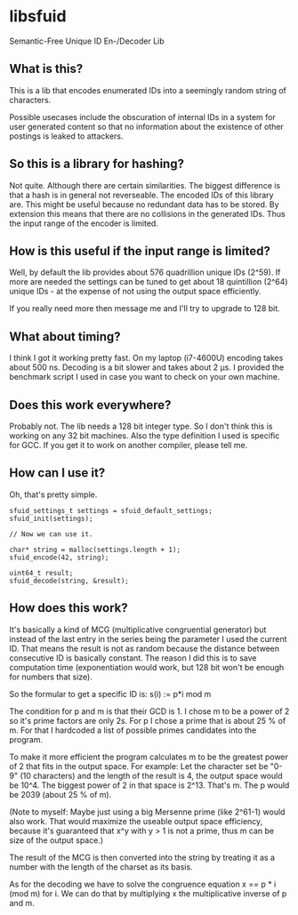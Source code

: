 # libsfuid
Semantic-Free Unique ID En-/Decoder Lib

## What is this?

This is a lib that encodes enumerated IDs into a seemingly random string of characters.

Possible usecases include the obscuration of internal IDs in a system for user generated content so that no information about 
the existence of other postings is leaked to attackers.

## So this is a library for hashing?

Not quite. Although there are certain similarities.
The biggest difference is that a hash is in general not reverseable. The encoded IDs of this library are. This might be useful 
because no redundant data has to be stored.
By extension this means that there are no collisions in the generated IDs. Thus the input range of the encoder is limited.

## How is this useful if the input range is limited?

Well, by default the lib provides about 576 quadrillion unique IDs (2^59). If more are needed the settings can be tuned to get 
about 18 quintillion (2^64) unique IDs - at the expense of not using the output space efficiently.

If you really need more then message me and I'll try to upgrade to 128 bit.

## What about timing?

I think I got it working pretty fast. On my laptop (i7-4600U) encoding takes about 500 ns. Decoding is a bit slower and takes 
about 2 µs. I provided the benchmark script I used in case you want to check on your own machine.

## Does this work everywhere?

Probably not. The lib needs a 128 bit integer type. So I don't think this is working on any 32 bit machines. Also the type 
definition I used is specific for GCC. If you get it to work on another compiler, please tell me.

## How can I use it?

Oh, that's pretty simple.

```
sfuid_settings_t settings = sfuid_default_settings;
sfuid_init(settings);

// Now we can use it.

char* string = malloc(settings.length + 1);
sfuid_encode(42, string);

uint64_t result;
sfuid_decode(string, &result);
```

## How does this work?

It's basically a kind of MCG (multiplicative congruential generator) but instead of the last entry in the series being the parameter I used the current ID. That means the result is not as random because the distance between consecutive ID is basically constant. The reason I did this is to save computation time (exponentiation would work, but 128 bit won't be enough for numbers that size).

So the formular to get a specific ID is: 
s(i) := p\*i mod m

The condition for p and m is that their GCD is 1. I chose m to be a power of 2 so it's prime factors are only 2s. For p I chose a prime that is about 25 % of m. For that I hardcoded a list of possible primes candidates into the program.

To make it more efficient the program calculates m to be the greatest power of 2 that fits in the output space.
For example: Let the character set be "0-9" (10 characters) and the length of the result is 4, the output space would be 10^4. The biggest power of 2 in that space is 2^13. That's m. The p would be 2039 (about 25 % of m).

(Note to myself: Maybe just using a big Mersenne prime (like 2^61-1) would also work. That would maximize the useable output space efficiency, because it's guaranteed that x^y with y > 1 is not a prime, thus m can be size of the output space.)

The result of the MCG is then converted into the string by treating it as a number with the length of the charset as its basis.

As for the decoding we have to solve the congruence equation x == p * i (mod m) for i. We can do that by multiplying x the multiplicative inverse of p and m.
